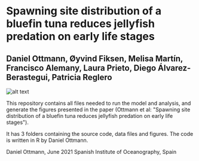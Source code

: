 # Spawning site distribution of a bluefin tuna reduces jellyfish predation on early life stages
## Daniel Ottmann, Øyvind Fiksen, Melisa Martín, Francisco Alemany, Laura Prieto, Diego Álvarez-Berastegui, Patricia Reglero

![alt text]()

This repository contains all files needed to run the model and analysis, and generate the figures presented in the paper (Ottmann et al: "Spawning site distribution of a bluefin tuna reduces jellyfish predation on early life stages").

It has 3 folders containing the source code, data files and figures. The code is written in R by Daniel Ottmann.

Daniel Ottmann, June 2021 Spanish Institute of Oceanography, Spain